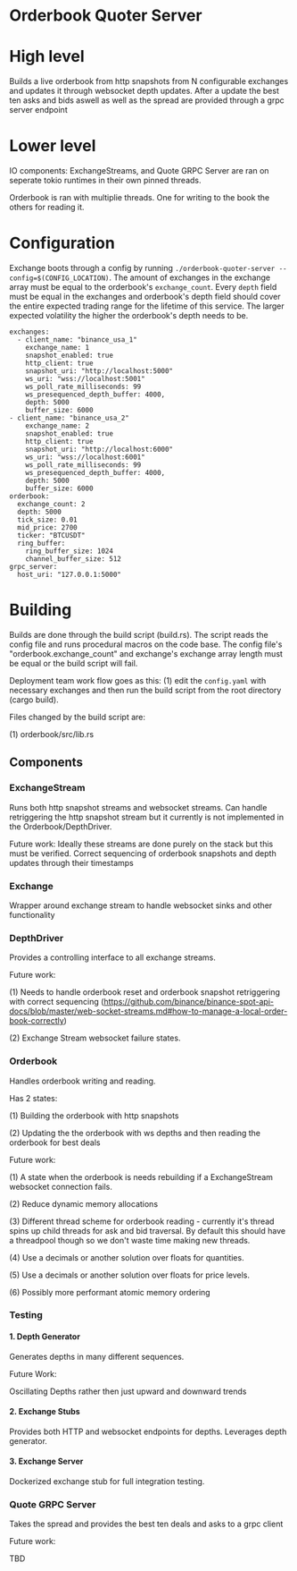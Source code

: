 # Orderbook Quoter Server 

# High level

Builds a live orderbook from http snapshots from N configurable exchanges and updates it through
websocket depth updates. After a update the best ten asks and bids aswell as well as the spread 
are provided through a grpc server endpoint

# Lower level

IO components: ExchangeStreams, and Quote GRPC Server are ran on seperate tokio runtimes in their own
pinned threads.

Orderbook is ran with multiplie threads. One for writing to the book the others for reading it.

# Configuration

Exchange boots through a config by running `./orderbook-quoter-server --config=$(CONFIG_LOCATION)`. The 
amount of exchanges in the exchange array must be equal to the orderbook's `exchange_count`. Every
`depth` field must be equal in the exchanges and orderbook's depth field should cover the entire 
expected trading range for the lifetime of this service. The larger expected volatility the higher the orderbook's
depth needs to be.

```       
exchanges:
  - client_name: "binance_usa_1"
    exchange_name: 1
    snapshot_enabled: true
    http_client: true
    snapshot_uri: "http://localhost:5000"
    ws_uri: "wss://localhost:5001"
    ws_poll_rate_milliseconds: 99
    ws_presequenced_depth_buffer: 4000,
    depth: 5000
    buffer_size: 6000
- client_name: "binance_usa_2"
    exchange_name: 2
    snapshot_enabled: true
    http_client: true
    snapshot_uri: "http://localhost:6000"
    ws_uri: "wss://localhost:6001"
    ws_poll_rate_milliseconds: 99
    ws_presequenced_depth_buffer: 4000,
    depth: 5000
    buffer_size: 6000
orderbook:
  exchange_count: 2
  depth: 5000
  tick_size: 0.01
  mid_price: 2700
  ticker: "BTCUSDT"
  ring_buffer:
    ring_buffer_size: 1024
    channel_buffer_size: 512
grpc_server:
  host_uri: "127.0.0.1:5000"
```

# Building

Builds are done through the build script (build.rs). The script reads the config file and runs procedural macros on 
the code base. The config file's "orderbook.exchange_count" and exchange's exchange array length must be equal or the
build script will fail.

Deployment team work flow goes as this: (1) edit the `config.yaml` with necessary exchanges and then run the build script 
from the root directory (cargo build).

Files changed by the build script are: 

(1) orderbook/src/lib.rs

## Components 

### ExchangeStream

Runs both http snapshot streams and websocket streams. Can handle retriggering the http snapshot stream 
but it currently is not implemented in the Orderbook/DepthDriver. 

Future work: Ideally these streams are done purely on the stack but this must be verified. Correct
sequencing of orderbook snapshots and depth updates through their timestamps

### Exchange

Wrapper around exchange stream to handle websocket sinks and other functionality

### DepthDriver

Provides a controlling interface to all exchange streams. 

Future work: 

(1) Needs to handle orderbook reset and orderbook snapshot
retriggering with correct sequencing (https://github.com/binance/binance-spot-api-docs/blob/master/web-socket-streams.md#how-to-manage-a-local-order-book-correctly)

(2) Exchange Stream websocket failure states.

### Orderbook

Handles orderbook writing and reading.  

Has 2 states:

(1) Building the orderbook with http snapshots

(2) Updating the the orderbook with ws depths and then reading the orderbook for best deals

Future work: 

(1) A state when the orderbook is needs rebuilding if a ExchangeStream websocket connection fails. 

(2) Reduce dynamic memory allocations

(3) Different thread scheme for orderbook reading - currently it's thread spins up child threads for 
ask and bid traversal. By default this should have a threadpool though so we don't waste time making new threads.

(4) Use a decimals or another solution over floats for quantities.

(5) Use a decimals or another solution over floats for price levels.

(6) Possibly more performant atomic memory ordering 

### Testing

#### 1. Depth Generator

Generates depths in many different sequences.

Future Work:

Oscillating Depths rather then just upward and downward trends

#### 2. Exchange Stubs

Provides both HTTP and websocket endpoints for depths. Leverages depth generator.

#### 3. Exchange Server

Dockerized exchange stub for full integration testing.

### Quote GRPC Server

Takes the spread and provides the best ten deals and asks to a grpc client

Future work:

TBD
